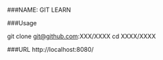 ###NAME: GIT LEARN

###Usage

git clone git@github.com:XXX/XXXX
cd XXXX/XXXX

###URL
http://localhost:8080/

